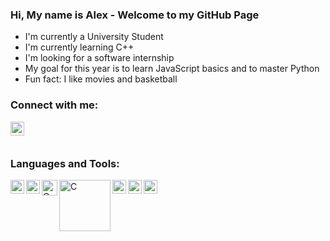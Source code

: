 ### Hi, My name is Alex - Welcome to my GitHub Page

- I'm currently a University Student
- I'm currently learning C++
- I'm looking for a software internship
- My goal for this year is to learn JavaScript basics and to master Python
- Fun fact: I like movies and basketball

### Connect with me:
[<img align="left" alt="Alexander Bartella | LinkedIn" width="22px" src="https://cdn-icons-png.flaticon.com/512/174/174857.png" />][linkedin]

<br/>
<br/>

### Languages and Tools:
<img align="left" alt="Python" width="22px" src="https://upload.wikimedia.org/wikipedia/commons/thumb/c/c3/Python-logo-notext.svg/1024px-Python-logo-notext.svg.png" />
<img align="left" alt="C" width="22px" src="https://upload.wikimedia.org/wikipedia/commons/thumb/1/18/C_Programming_Language.svg/695px-C_Programming_Language.svg.png" />
<img align="left" alt="C" width="25px" src="https://cdn-icons-png.flaticon.com/512/6132/6132222.png" />
<img align="left" alt="C" width="82px" src="https://i2.wp.com/beatexcel.com/wp-content/uploads/2013/07/vba-logo.png?w=572" />
<img align="left" alt="C" width="22px" src="https://upload.wikimedia.org/wikipedia/commons/thumb/9/9a/Visual_Studio_Code_1.35_icon.svg/512px-Visual_Studio_Code_1.35_icon.svg.png" />
<img align="left" alt="C" width="22px" src="https://git-scm.com/images/logos/downloads/Git-Icon-1788C.png" />
<img align="left" alt="C" width="22px" src="https://upload.wikimedia.org/wikipedia/commons/thumb/a/ab/Logo-ubuntu_cof-orange-hex.svg/1200px-Logo-ubuntu_cof-orange-hex.svg.png" />


[linkedin]: https://www.linkedin.com/in/alexander-bartella-02/
